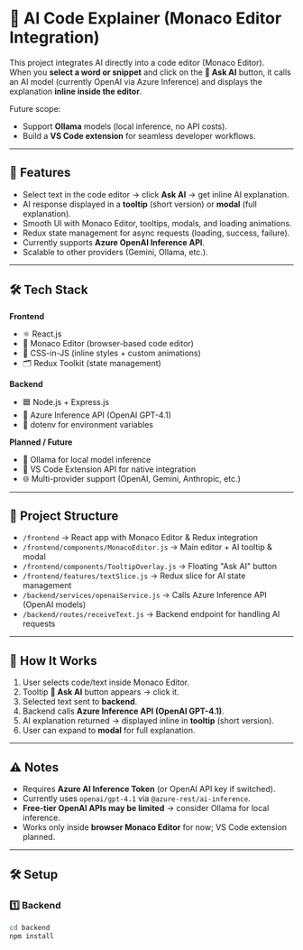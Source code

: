# 🧠 AI Code Explainer (Monaco Editor Integration)

This project integrates AI directly into a code editor (Monaco Editor).  
When you **select a word or snippet** and click on the **🤖 Ask AI** button, it calls an AI model (currently OpenAI via Azure Inference) and displays the explanation **inline inside the editor**.  

Future scope:  
- Support **Ollama** models (local inference, no API costs).  
- Build a **VS Code extension** for seamless developer workflows.  

---

## 🚀 Features
- Select text in the code editor → click **Ask AI** → get inline AI explanation.
- AI response displayed in a **tooltip** (short version) or **modal** (full explanation).
- Smooth UI with Monaco Editor, tooltips, modals, and loading animations.
- Redux state management for async requests (loading, success, failure).
- Currently supports **Azure OpenAI Inference API**.
- Scalable to other providers (Gemini, Ollama, etc.).

---

## 🛠 Tech Stack
**Frontend**  
- ⚛️ React.js  
- 📝 Monaco Editor (browser-based code editor)  
- 🎨 CSS-in-JS (inline styles + custom animations)  
- 🗂 Redux Toolkit (state management)  

**Backend**  
- 🟦 Node.js + Express.js  
- 🔗 Azure Inference API (OpenAI GPT-4.1)  
- 🔐 dotenv for environment variables  

**Planned / Future**  
- 🐙 Ollama for local model inference  
- 🧩 VS Code Extension API for native integration  
- 🌐 Multi-provider support (OpenAI, Gemini, Anthropic, etc.)  

---

## 📂 Project Structure
- `/frontend` → React app with Monaco Editor & Redux integration  
- `/frontend/components/MonacoEditor.js` → Main editor + AI tooltip & modal  
- `/frontend/components/TooltipOverlay.js` → Floating "Ask AI" button  
- `/frontend/features/textSlice.js` → Redux slice for AI state management  
- `/backend/services/openaiService.js` → Calls Azure Inference API (OpenAI models)  
- `/backend/routes/receiveText.js` → Backend endpoint for handling AI requests  

---

## 📖 How It Works
1. User selects code/text inside Monaco Editor.  
2. Tooltip **🤖 Ask AI** button appears → click it.  
3. Selected text sent to **backend**.  
4. Backend calls **Azure Inference API (OpenAI GPT-4.1)**.  
5. AI explanation returned → displayed inline in **tooltip** (short version).  
6. User can expand to **modal** for full explanation.  

---

## ⚠️ Notes
- Requires **Azure AI Inference Token** (or OpenAI API key if switched).  
- Currently uses `openai/gpt-4.1` via `@azure-rest/ai-inference`.  
- **Free-tier OpenAI APIs may be limited** → consider Ollama for local inference.  
- Works only inside **browser Monaco Editor** for now; VS Code extension planned.  

---

## 🛠️ Setup
### 1️⃣ Backend
```bash
cd backend
npm install



